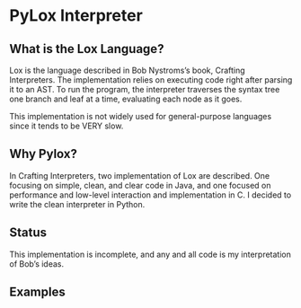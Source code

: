 # PyLox Interpreter

## What is the Lox Language?
Lox is the language described in Bob Nystroms’s book, Crafting Interpreters. The implementation relies on executing code right after parsing it to an AST. To run the program, the interpreter traverses the syntax tree one branch and leaf at a time, evaluating each node as it goes.

This implementation is not widely used for general-purpose languages since it tends to be VERY slow. 

## Why Pylox?
In Crafting Interpreters, two implementation of Lox are described. One focusing on simple, clean, and clear code in Java, and one focused on performance and low-level interaction and implementation in C. I decided to write the clean interpreter in Python. 

## Status
This implementation is incomplete, and any and all code is my interpretation of Bob’s ideas.

## Examples



